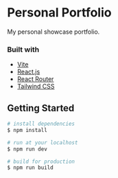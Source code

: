 # Personal Portfolio

My personal showcase portfolio. 

### Built with
* [Vite](https://vitejs.dev/)
* [React.js](https://react.dev/)
* [React Router](https://reactrouter.com/en/main)
* [Tailwind CSS](https://tailwindcss.com/)

## Getting Started

```bash
# install dependencies
$ npm install

# run at your localhost
$ npm run dev

# build for production
$ npm run build
```

